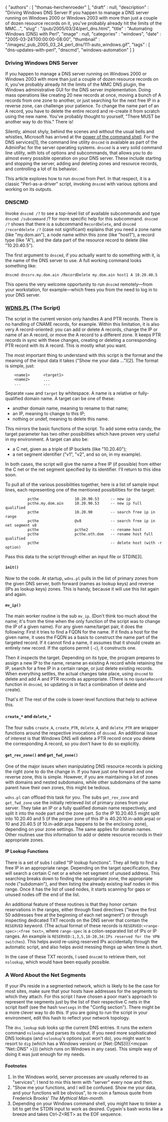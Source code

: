 {
   "authors" : [
      "thomas-herchenroeder"
   ],
   "draft" : null,
   "description" : "Driving Windows DNS Server If you happen to manage a DNS server running on Windows 2000 or Windows 2003 with more than just a couple of dozen resource records on it, you've probably already hit the limits of the MMC...",
   "slug" : "/pub/2005/03/24/perl_dns.html",
   "title" : "Automating Windows (DNS) with Perl",
   "image" : null,
   "categories" : "windows",
   "date" : "2005-03-24T00:00:00-08:00",
   "thumbnail" : "/images/_pub_2005_03_24_perl_dns/111-auto_windows.gif",
   "tags" : [
      "dns-updates-with-perl",
      "dnscmd",
      "windows-automation"
   ]
}



### Driving Windows DNS Server

If you happen to manage a DNS server running on Windows 2000 or Windows 2003 with more than just a couple of dozen resource records on it, you've probably already hit the limits of the MMC DNS plugin, the Windows administrative GUI for the DNS server implementation. Doing mass operations like creating 20 new records at once, moving a bunch of A records from one zone to another, or just searching for the next free IP in a reverse zone, can challenge your patience. To change the name part of an A record, you have to delete the entire record and re-create it from scratch using the new name. You've probably thought to yourself, "There MUST be another way to do this." There is!

Silently, almost shyly, behind the scenes and without the usual bells and whistles, Microsoft has arrived at the [power of the command shell](http://www.pragmaticprogrammer.com/ppbook/extracts/rule_list.html). For the DNS services\[1\], the command line utility `dnscmd` is available as part of the AdminPac for the server operating systems. `dnscmd` is a very solid command line utility, with lots of options and subcommands, that allows you to do almost every possible operation on your DNS server. These include starting and stopping the server, adding and deleting zones and resource records, and controlling a lot of its behavior.

This article explores how to run `dnscmd` from Perl. In that respect, it is a classic "Perl-as-a-driver" script, invoking `dnscmd` with various options and working on its outputs.

### DNSCMD

Invoke `dnscmd /?` to see a top-level list of available subcommands and type `dnscmd /subcommand` /? for more specific help for this subcommand. `dnscmd /?` shows that there is a subcommand `RecordDelete`, and `dnscmd /recorddelete /?` (case not significant) explains that you need a zone name (like "my.dom.ain"), a node name within this zone (like "host1"), a record type (like "A"), and the data part of the resource record to delete (like "10.20.40.5").

The first argument to `dnscmd`, if you actually want to do something with it, is the name of the DNS server to use. A full working command looks something like:

    dnscmd dnssrv.my.dom.ain /RecordDelete my.dom.ain host1 A 10.20.40.5

This opens the very welcome opportunity to run `dnscmd` remotely—from your workstation, for example—which frees you from the need to log in to your DNS server.

### [WDNS.PL](/media/_pub_2005_03_24_perl_dns/wdns.pl) (The Script)

The script in the current version only handles A and PTR records. There is no handling of CNAME records, for example. Within this limitation, it is also very A record-oriented: you can add or delete A records, change the IP or name of an A record, or move the A record to a different zone. It keeps PTR records in sync with these changes, creating or deleting a corresponding PTR record with its A record. This is mostly what you want.

The most important thing to understand with this script is the format and the meaning of the input data it takes ("Show me your data ...")\[2\]. The format is simple, just:

        <name1>      <target1>
        <name2>      ...
        ...          ...

Separate `name` and `target` by whitespace. A name is a relative or fully- qualified domain name. A target can be one of these:

-   another domain name, meaning to rename to that name;
-   an IP, meaning to change to this IP;
-   nothing or undef, meaning to delete this name.

This mirrors the basic functions of the script. To add some extra candy, the target parameter has two other possibilities which have proven very useful in my environment. A target can also be:

-   a C net, given as a triple of IP buckets (like "10.20.40");
-   a net segment identifier ("v1", "v2", and so on, in my example).

In both cases, the script will give the name a free IP (if possible) from either the C net or the net segment specified by its identifier. I'll return to this idea soon.

To pull all of the various possibilities together, here is a list of sample input lines, each representing one of the mentioned possibilities for the target:

              pcthe                10.20.90.53     -- new ip
              pcthe.my.dom.ain     10.20.90.53     -- new ip full qualified
              pcthe                10.20.90        -- search free ip in range
              pcthe                @v8             -- search free ip in net segment v8
              pcthe                pcthe2          -- rename host
              pcthe                pcthe.oth.dom   -- rename host full qualified
              pcthe                                -- delete host (with -r option)

Pass this data to the script through either an input file or STDIN\[3\].

#### `init()`

Now to the code. At startup, `wdns.pl` pulls in the list of primary zones from the given DNS server, both forward (names as lookup keys) and reverse (IPs as lookup keys) zones. This is handy, because it will use this list again and again.

#### `mv_ip()`

The main worker routine is the sub `mv_ip`. (Don't think too much about the name; it's from the time when the only function of the script was to change the IP of a given name). For any given name/target pair, it does the following: First it tries to find a FQDN for the name. If it finds a host for the given name, it uses the FQDN as a basis to construct the name part of the targeted record. If it cannot find a name, it assumes that it should create an entirely new record. If the options permit (`-c`), it constructs one.

Then it inspects the target. Depending on its type, the program prepares to assign a new IP to the name, rename an existing A record while retaining the IP, search for a free IP in a certain range, or just delete existing records. When everything settles, the actual changes take place, using `dnscmd` to delete and add A and PTR records as appropriate. (There is no `UpdateRecord` function in `dnscmd`, so updating is in fact a combination of delete and create).

That's it! The rest of the code is lower-level functions that help to achieve this.

#### `create_*` and `delete_*`

The four subs `create_A`, `create_PTR`, `delete_A`, and `delete_PTR` are wrapper functions around the respective invocations of `dnscmd`. An additional issue of interest is that Windows DNS will delete a PTR record once you delete the corresponding A record, so you don't have to do so explicitly.

#### `get_rev_zone()` and `get_fwd_zone()`

One of the major issues when manipulating DNS resource records is picking the right zone to do the change in. If you have just one forward and one reverse zone, this is simple. However, if you are maintaining a lot of zones with domains and nested subdomains, while other subdomains of the same parent have their own zones, this might be tedious.

`wdns.pl` can offload this task for you. The subs `get_rev_zone` and `get_fwd_zone` use the initially retrieved list of primary zones from your server. They take an IP or a fully qualified domain name respectively, and split it into the node part and the zone part. So the IP 10.20.40.5 might split into 10.20.40 and 5 (if the proper zone of this IP is 40.20.10.in-addr.arpa) or 10 and 20.40.5 (if 10.in-addr.arpa happens to be the enclosing zone), depending on your zone settings. The same applies for domain names. Other routines use this information to add or delete resource records in their appropriate zones.

#### IP Lookup Functions

There is a set of subs I called "IP lookup functions". They all help to find a free IP in an appropriate range. Depending on the target specification, they will search a certain C net or a whole net segment of unused address. This searching breaks down to finding the appropriate zone, the appropriate node ("subdomain"), and then listing the already existing leaf nodes in this range. Once it has the list of used nodes, it starts scanning for gaps or unused nodes off the end of the list.

An additional feature of these routines is that they honor certain reservations in the ranges, either through fixed directives ("leave the first 50 addresses free at the beginning of each net segment") or through inspecting dedicated TXT records on the DNS server that contain the `RESERVED` keyword. (The actual format of these records is `RESERVED:<range-spec>:<free text>`, where `range-spec` is a colon-separated list of IPs or IP ranges. An example is `RESERVED:1,3,5,10-20,34:IPs reserved for the VPN switches`). This helps avoid re-using reserved IPs accidentally through the automatic script, and also helps avoid messing things up when time is short.

In the case of these TXT records, I used `dnscmd` to retrieve them, not `nslookup`, which would have been equally possible.

### A Word About the Net Segments

If your IPs reside in a segmented network, which is likely to be the case for most sites, make sure that your hosts have addresses for the segments to which they attach. For this script I have chosen a poor man's approach to represent the segments just by the list of their respective C nets in the script itself (see the hash `%netsegs` in the "Config section"). There might be a more clever way to do this. If you are going to run the script in your environment, edit this hash to reflect your network topology.

The `dns_lookup` sub looks up the current DNS entries. It runs the extern command `nslookup` and parses its output. If you need more sophisticated DNS lookups (and `nslookup`'s options just won't do), you might want to resort to `dig` (which has a Windows version) or [Net::DNS]({{<mcpan "Net::DNS" >}}) (which runs on Windows in any case). This simple way of doing it was just enough for my needs.

#### Footnotes

1.  In the Windows world, server processes are usually referred to as "services"; I tend to mix this term with "server" every now and then.
2.  "Show me your functions, and I will be confused. Show me your data, and your functions will be obvious", to re-coin a famous quote from Frederick Brooks' *The Mythical Man-month*.
3.  Depending on your Windows command shell, you might have to tinker a bit to get the STDIN input to work as desired. Cygwin's bash works like a breeze and takes Ctrl-Z&lt;RET&gt; as the EOF sequence.

